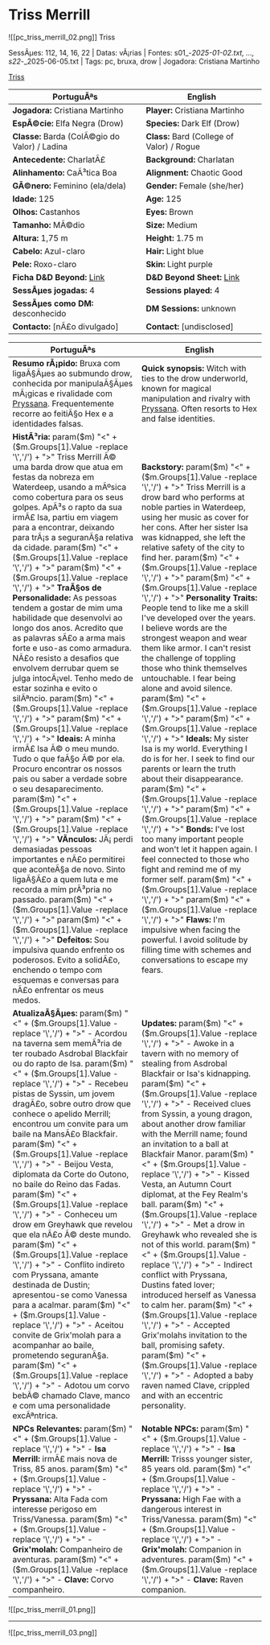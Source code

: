 ﻿# Triss Merrill
![[pc_triss_merrill_02.png]]
 Triss

SessÃµes: 112, 14, 16, 22 | Datas: vÃ¡rias | Fontes: s01_-_2025-01-02.txt, ..., s22_-_2025-06-05.txt | Tags: pc, bruxa, drow | Jogadora: Cristiana Martinho

[Triss](triss.png)

| PortuguÃªs | English |
|-----------|---------|
| **Jogadora:** Cristiana Martinho | **Player:** Cristiana Martinho |
| **EspÃ©cie:** Elfa Negra (Drow) | **Species:** Dark Elf (Drow) |
| **Classe:** Barda (ColÃ©gio do Valor) / Ladina | **Class:** Bard (College of Valor) / Rogue |
| **Antecedente:** CharlatÃ£ | **Background:** Charlatan |
| **Alinhamento:** CaÃ³tica Boa | **Alignment:** Chaotic Good |
| **GÃ©nero:** Feminino (ela/dela) | **Gender:** Female (she/her) |
| **Idade:** 125 | **Age:** 125 |
| **Olhos:** Castanhos | **Eyes:** Brown |
| **Tamanho:** MÃ©dio | **Size:** Medium |
| **Altura:** 1,75 m | **Height:** 1.75 m |
| **Cabelo:** Azul-claro | **Hair:** Light blue |
| **Pele:** Roxo-claro | **Skin:** Light purple |
| **Ficha D&D Beyond:** [Link](https://www.dndbeyond.com/characters/140067013) | **D&D Beyond Sheet:** [Link](https://www.dndbeyond.com/characters/140067013) |
| **SessÃµes jogadas:** 4 | **Sessions played:** 4 |
| **SessÃµes como DM:** desconhecido | **DM Sessions:** unknown |
| **Contacto:** [nÃ£o divulgado] | **Contact:** [undisclosed] |

| PortuguÃªs | English |
|-----------|---------|
| **Resumo rÃ¡pido:** Bruxa com ligaÃ§Ãµes ao submundo drow, conhecida por manipulaÃ§Ãµes mÃ¡gicas e rivalidade com [Pryssana](pryssana.md). Frequentemente recorre ao feitiÃ§o Hex e a identidades falsas. | **Quick synopsis:** Witch with ties to the drow underworld, known for magical manipulation and rivalry with [Pryssana](pryssana.md). Often resorts to Hex and false identities. |
| **HistÃ³ria:** param($m) "<" + ($m.Groups[1].Value -replace '\\','/') + ">" Triss Merrill Ã© uma barda drow que atua em festas da nobreza em Waterdeep, usando a mÃºsica como cobertura para os seus golpes. ApÃ³s o rapto da sua irmÃ£ Isa, partiu em viagem para a encontrar, deixando para trÃ¡s a seguranÃ§a relativa da cidade. param($m) "<" + ($m.Groups[1].Value -replace '\\','/') + ">"  param($m) "<" + ($m.Groups[1].Value -replace '\\','/') + ">" **TraÃ§os de Personalidade:** As pessoas tendem a gostar de mim  uma habilidade que desenvolvi ao longo dos anos. Acredito que as palavras sÃ£o a arma mais forte e uso-as como armadura. NÃ£o resisto a desafios que envolvem derrubar quem se julga intocÃ¡vel. Tenho medo de estar sozinha e evito o silÃªncio. param($m) "<" + ($m.Groups[1].Value -replace '\\','/') + ">"  param($m) "<" + ($m.Groups[1].Value -replace '\\','/') + ">" **Ideais:** A minha irmÃ£ Isa Ã© o meu mundo. Tudo o que faÃ§o Ã© por ela. Procuro encontrar os nossos pais ou saber a verdade sobre o seu desaparecimento. param($m) "<" + ($m.Groups[1].Value -replace '\\','/') + ">"  param($m) "<" + ($m.Groups[1].Value -replace '\\','/') + ">" **VÃ­nculos:** JÃ¡ perdi demasiadas pessoas importantes e nÃ£o permitirei que aconteÃ§a de novo. Sinto ligaÃ§Ã£o a quem luta e me recorda a mim prÃ³pria no passado. param($m) "<" + ($m.Groups[1].Value -replace '\\','/') + ">"  param($m) "<" + ($m.Groups[1].Value -replace '\\','/') + ">" **Defeitos:** Sou impulsiva quando enfrento os poderosos. Evito a solidÃ£o, enchendo o tempo com esquemas e conversas para nÃ£o enfrentar os meus medos. | **Backstory:** param($m) "<" + ($m.Groups[1].Value -replace '\\','/') + ">" Triss Merrill is a drow bard who performs at noble parties in Waterdeep, using her music as cover for her cons. After her sister Isa was kidnapped, she left the relative safety of the city to find her. param($m) "<" + ($m.Groups[1].Value -replace '\\','/') + ">"  param($m) "<" + ($m.Groups[1].Value -replace '\\','/') + ">" **Personality Traits:** People tend to like me  a skill I've developed over the years. I believe words are the strongest weapon and wear them like armor. I can't resist the challenge of toppling those who think themselves untouchable. I fear being alone and avoid silence. param($m) "<" + ($m.Groups[1].Value -replace '\\','/') + ">"  param($m) "<" + ($m.Groups[1].Value -replace '\\','/') + ">" **Ideals:** My sister Isa is my world. Everything I do is for her. I seek to find our parents or learn the truth about their disappearance. param($m) "<" + ($m.Groups[1].Value -replace '\\','/') + ">"  param($m) "<" + ($m.Groups[1].Value -replace '\\','/') + ">" **Bonds:** I've lost too many important people and won't let it happen again. I feel connected to those who fight and remind me of my former self. param($m) "<" + ($m.Groups[1].Value -replace '\\','/') + ">"  param($m) "<" + ($m.Groups[1].Value -replace '\\','/') + ">" **Flaws:** I'm impulsive when facing the powerful. I avoid solitude by filling time with schemes and conversations to escape my fears. |
| **AtualizaÃ§Ãµes:** param($m) "<" + ($m.Groups[1].Value -replace '\\','/') + ">" - Acordou na taverna sem memÃ³ria de ter roubado Asdrobal Blackfair ou do rapto de Isa. param($m) "<" + ($m.Groups[1].Value -replace '\\','/') + ">" - Recebeu pistas de Syssin, um jovem dragÃ£o, sobre outro drow que conhece o apelido Merrill; encontrou um convite para um baile na MansÃ£o Blackfair. param($m) "<" + ($m.Groups[1].Value -replace '\\','/') + ">" - Beijou Vesta, diplomata da Corte do Outono, no baile do Reino das Fadas. param($m) "<" + ($m.Groups[1].Value -replace '\\','/') + ">" - Conheceu um drow em Greyhawk que revelou que ela nÃ£o Ã© deste mundo. param($m) "<" + ($m.Groups[1].Value -replace '\\','/') + ">" - Conflito indireto com Pryssana, amante destinada de Dustin; apresentou-se como Vanessa para a acalmar. param($m) "<" + ($m.Groups[1].Value -replace '\\','/') + ">" - Aceitou convite de Grix'molah para a acompanhar ao baile, prometendo seguranÃ§a. param($m) "<" + ($m.Groups[1].Value -replace '\\','/') + ">" - Adotou um corvo bebÃ© chamado Clave, manco e com uma personalidade excÃªntrica. | **Updates:** param($m) "<" + ($m.Groups[1].Value -replace '\\','/') + ">" - Awoke in a tavern with no memory of stealing from Asdrobal Blackfair or Isa's kidnapping. param($m) "<" + ($m.Groups[1].Value -replace '\\','/') + ">" - Received clues from Syssin, a young dragon, about another drow familiar with the Merrill name; found an invitation to a ball at Blackfair Manor. param($m) "<" + ($m.Groups[1].Value -replace '\\','/') + ">" - Kissed Vesta, an Autumn Court diplomat, at the Fey Realm's ball. param($m) "<" + ($m.Groups[1].Value -replace '\\','/') + ">" - Met a drow in Greyhawk who revealed she is not of this world. param($m) "<" + ($m.Groups[1].Value -replace '\\','/') + ">" - Indirect conflict with Pryssana, Dustins fated lover; introduced herself as Vanessa to calm her. param($m) "<" + ($m.Groups[1].Value -replace '\\','/') + ">" - Accepted Grix'molahs invitation to the ball, promising safety. param($m) "<" + ($m.Groups[1].Value -replace '\\','/') + ">" - Adopted a baby raven named Clave, crippled and with an eccentric personality. |
| **NPCs Relevantes:** param($m) "<" + ($m.Groups[1].Value -replace '\\','/') + ">" - **Isa Merrill:** irmÃ£ mais nova de Triss, 85 anos. param($m) "<" + ($m.Groups[1].Value -replace '\\','/') + ">" - **Pryssana:** Alta Fada com interesse perigoso em Triss/Vanessa. param($m) "<" + ($m.Groups[1].Value -replace '\\','/') + ">" - **Grix'molah:** Companheiro de aventuras. param($m) "<" + ($m.Groups[1].Value -replace '\\','/') + ">" - **Clave:** Corvo companheiro. | **Notable NPCs:** param($m) "<" + ($m.Groups[1].Value -replace '\\','/') + ">" - **Isa Merrill:** Trisss younger sister, 85 years old. param($m) "<" + ($m.Groups[1].Value -replace '\\','/') + ">" - **Pryssana:** High Fae with a dangerous interest in Triss/Vanessa. param($m) "<" + ($m.Groups[1].Value -replace '\\','/') + ">" - **Grix'molah:** Companion in adventures. param($m) "<" + ($m.Groups[1].Value -replace '\\','/') + ">" - **Clave:** Raven companion. |


![[pc_triss_merrill_01.png]]

---
![[pc_triss_merrill_03.png]]

























